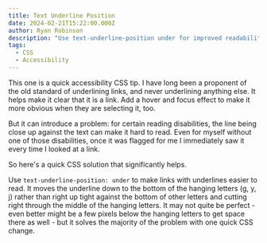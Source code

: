 ```yaml
---
title: Text Underline Position
date: 2024-02-21T15:22:00.000Z
author: Ryan Robinson
description: "Use text-underline-position under for improved readability of underlined links."
tags:
  - CSS
  - Accessibility
---
```


This one is a quick accessibility CSS tip. I have long been a proponent of the old standard of underlining links, and never underlining anything else. It helps make it clear that it is a link. Add a hover and focus effect to make it more obvious when they are selecting it, too.

But it can introduce a problem: for certain reading disabilities, the line being close up against the text can make it hard to read. Even for myself without one of those disabilities, once it was flagged for me I immediately saw it every time I looked at a link.

So here's a quick CSS solution that significantly helps.

Use `text-underline-position: under` to make links with underlines easier to read. It moves the underline down to the bottom of the hanging letters (g, y, j) rather than right up tight against the bottom of other letters and cutting right through the middle of the hanging letters. It may not quite be perfect - even better might be a few pixels below the hanging letters to get space there as well - but it solves the majority of the problem with one quick CSS change.
